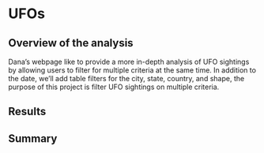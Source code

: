 # UFOs
## Overview of the analysis

Dana’s webpage like to provide a more in-depth analysis of UFO sightings by allowing users to filter for multiple criteria at the same time. In addition to the date, we’ll add table filters for the city, state, country, and shape, the purpose of this project is filter UFO sightings on multiple criteria.

## Results



## Summary

